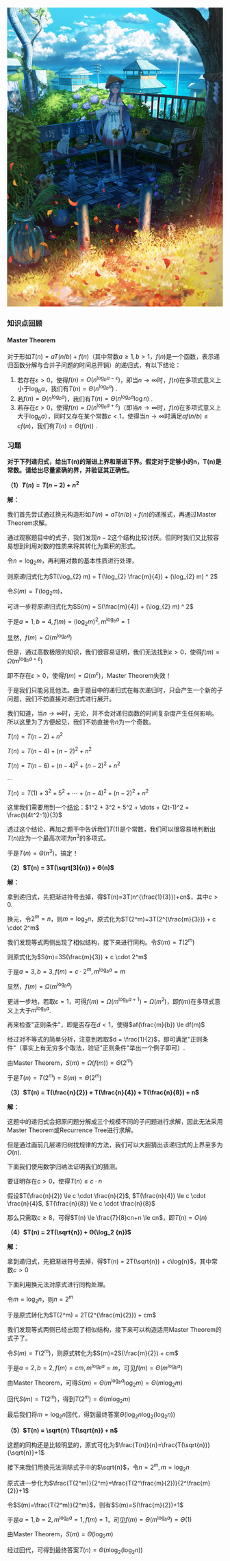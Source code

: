 ![113276050_p0 (1).jpg](image/cbf6e907e063786a7e5c1084ea5202b099e4234214cf11c82cbd02c067b1ecbc.image)

### 知识点回顾

#### Master Theorem

对于形如$T(n) = aT(n/b) + f(n)$（其中常数$a≥1, b>1$，$f(n)$是一个函数，表示递归函数分解与合并子问题的时间总开销）的递归式，有以下结论：

1. 若存在$ε>0$，使得$f(n) = O(n^{\log_b {a} - ε})$，即当$n→∞$时，$f(n)$在多项式意义上小于$\log_b {a}$，我们有$T(n) = Θ(n^{\log_b a})$ .
2. 若$f(n) = Θ(n^{\log_b a})$，我们有$T(n) = Θ(n^{\log_b a} \log {n})$ .
3. 若存在$ε>0$，使得$f(n) = Ω(n^{\log_b {a} + ε})$（即当$n→∞$时，$f(n)$在多项式意义上大于$\log_b {a}$），同时又存在某个常数$c < 1$，使得当$n→∞$时满足$af(n/b) ≤ cf(n)$，我们有$T(n) = Θ(f(n))$ .



### 习题

**对于下列递归式，给出T(n)的渐进上界和渐进下界。假定对于足够小的n，T(n)是常数。请给出尽量紧确的界，并验证其正确性。**

**（1）$T(n) = T(n-2) + n^2$**

**解：**

我们首先尝试通过换元构造形如$T(n) = aT(n/b) + f(n)$的递推式，再通过Master Theorem求解。

通过观察题目中的式子，我们发现$n - 2$这个结构比较讨厌。但同时我们又比较容易想到利用对数的性质来将其转化为乘积的形式。

令$n = \log_{2} m$，再利用对数的基本性质进行处理，

则原递归式化为$T(\log_{2} m) = T(\log_{2} \frac{m}{4}) + (\log_{2} m) ^ 2$

令$S(m) = T(\log_{2} m)$，

可进一步将原递归式化为$S(m) = S(\frac{m}{4}) + (\log_{2} m) ^ 2$

于是$a = 1, b = 4, f(m) = (\log_{2} m) ^ 2, m^{\log_{b} a} = 1$

显然，$f(m) = Ω(m^{\log_{b} a})$

但是，通过高数极限的知识，我们很容易证明，我们无法找到$ε > 0$，使得$f(m) = Ω(m^{\log_{b} {a+ε}})$

即不存在$ε > 0$，使得$f(m) = Ω(m^{ε})$，Master Theorem失效！

于是我们只能另觅他法。由于题目中的递归式在每次递归时，只会产生一个新的子问题，我们不妨直接对递归式进行展开。

我们知道，当$n → ∞$时，无论，并不会对递归函数的时间复杂度产生任何影响。所以这里为了方便起见，我们不妨直接令$n$为一个奇数。

$T(n) = T(n-2) + n^2$

$T(n) = T(n-4) + (n-2)^2 + n^2$

$T(n) = T(n-6) + (n-4)^2 + (n-2)^2 + n^2$

$\cdots$

$T(n) = T(1) + 3^2 + 5^2 + \cdots + (n-4)^2 + (n-2)^2 + n^2$

这里我们需要用到一个[结论](https://www.youtube.com/watch?v=vALS3Dvhv4Y)：$1^2 + 3^2 + 5^2 + \dots + (2t-1)^2 = \frac{t(4t^2-1)}{3}$

透过这个结论，再加之题干中告诉我们$T(1)$是个常数，我们可以很容易地判断出$T(n)$应为一个最高次项为$n^3$的多项式。

于是$T(n) = Θ(n^3)$，搞定！

**（2）$T(n) = 3T(\sqrt[3]{n}) + Θ(n)$**

**解：**

拿到递归式，先把渐进符号去掉，得$T(n)=3T(n^{\frac{1}{3}})+cn$，其中$c>0$.

换元，令$2^m = n$，则$m=\log_2 {n}$，原式化为$T(2^m)=3T(2^{\frac{m}{3}}) + c \cdot 2^m$

我们发现等式两侧出现了相似结构，接下来进行同构。令$S(m)=T(2^m)$

则原式化为$S(m)=3S(\frac{m}{3}) + c \cdot 2^m$

于是$a=3, b=3, f(m)=c \cdot 2^m, m^{\log_b a}=m$

显然，$f(m)=Ω(m^{\log_b a})$

更进一步地，若取$\varepsilon = 1$，可得$f(m)=Ω(m^{\log_{b}{a} + 1})=Ω(m^2)$，即$f(m)$在多项式意义上大于$m^{\log_b a}$.

再来检查"正则条件"，即是否存在$d < 1$，使得$af(\frac{m}{b}) \le df(m)$

经过对不等式的简单分析，注意到若取$d = \frac{1}{2}$，即可满足"正则条件"（事实上有无穷多个取法，验证"正则条件"举出一个例子即可）.

由Master Theorem，$S(m)=Ω(f(m))=Θ(2^m)$

于是$T(n)=T(2^m)=S(m)=Θ(2^m)$

**（3）$T(n) = T(\frac{n}{2}) + T(\frac{n}{4}) + T(\frac{n}{8}) + n$**

**解：**

这题中的递归式会把原问题分解成三个规模不同的子问题进行求解，因此无法采用Master Theorem或Recurrence Tree进行求解。

但是通过画前几层递归树找规律的方法，我们可以大胆猜出该递归式的上界至多为$O(n)$.

下面我们使用数学归纳法证明我们的猜测。

要证明存在$c>0$，使得$T(n) \le c \cdot n$

假设$T(\frac{n}{2}) \le c \cdot \frac{n}{2}$, $T(\frac{n}{4}) \le c \cdot \frac{n}{4}$, $T(\frac{n}{8}) \le c \cdot \frac{n}{8}$

那么只需取$c \ge 8$，可得$T(n) \le \frac{7}{8}cn+n \le cn$，即$T(n)=O(n)$

**（4）$T(n) = 2T(\sqrt{n}) + Θ(\log_2 {n})$**

**解：**

拿到递归式，先把渐进符号去掉，得$T(n) = 2T(\sqrt{n}) + c\log{n}$，其中常数$c > 0$

下面利用换元法对原式进行同构处理。

令$m = \log_2 {n}$，则$n = 2 ^ m$

于是原式转化为$T(2^m) = 2T(2^{\frac{m}{2}}) + cm$

我们发现等式两侧已经出现了相似结构，接下来可以构造适用Master Theorem的式子了。

令$S(m) = T(2^m)$，则原式转化为$S(m)=2S(\frac{m}{2}) + cm$

于是$a=2, b=2, f(m)=cm, m^{\log_{b} {a}}=m$，可见$f(m)=Θ(m^{\log_b {a}})$

由Master Theorem，可得$S(m)=Θ(m^{\log_b {a}}\log_2 m)=Θ(m\log_2 m)$

回代$S(m) = T(2^m)$，得到$T(2^m)=Θ(m\log_2 m)$

最后我们将$m = \log_2 {n}$回代，得到最终答案$Θ(\log_2 n \log_2( {\log_2 n}))$

**（5）$T(n) = \sqrt{n} T(\sqrt{n}) + n$**

这题的同构还是比较明显的，原式可化为$\frac{T(n)}{n}=\frac{T(\sqrt{n})}{\sqrt{n}}+1$

接下来我们用换元法消除式子中的$\sqrt{n}$，令$n=2^m, m=\log_2 {n}$

原式进一步化为$\frac{T(2^m)}{2^m}=\frac{T(2^\frac{m}{2})}{2^\frac{m}{2}}+1$

令$S(m)=\frac{T(2^m)}{2^m}$，则有$S(m)=S(\frac{m}{2})+1$

于是$a=1, b=2, m^{\log_b a}=1, f(m)=1$，可见$f(m)=Θ(m^{\log_b a})=Θ(1)$

由Master Theorem，$S(m)=Θ(\log_2 m)$

经过回代，可得到最终答案$T(n)=Θ(n\log_2 {(\log_2 {n})})$